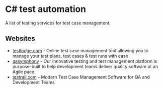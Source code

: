 # C# test automation 

A list of testing services for test case management.

## Websites

* [testlodge.com](http://www.testlodge.com/) - Online test case management tool allowing you to manage your test plans, test cases & test runs with ease
* [qasymphony](https://www.qasymphony.com/) - Our innovative testing and test management platform is purpose-built to help development teams deliver quality software at an Agile pace.
* [testrail.com](http://www.gurock.com/testrail/) - Modern Test Case Management Software for QA and Development Teams
